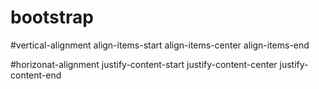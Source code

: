 # bootstrap

#vertical-alignment
  align-items-start
  align-items-center
  align-items-end
  
#horizonat-alignment
  justify-content-start
  justify-content-center
  justify-content-end
  

  
 

